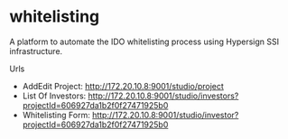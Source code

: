 # whitelisting

A platform to automate the IDO whitelisting process using Hypersign SSI infrastructure.

Urls

- AddEdit Project: http://172.20.10.8:9001/studio/project
- List Of Investors: http://172.20.10.8:9001/studio/investors?projectId=606927da1b2f0f27471925b0
- Whitelisting Form: http://172.20.10.8:9001/studio/investor?projectId=606927da1b2f0f27471925b0
